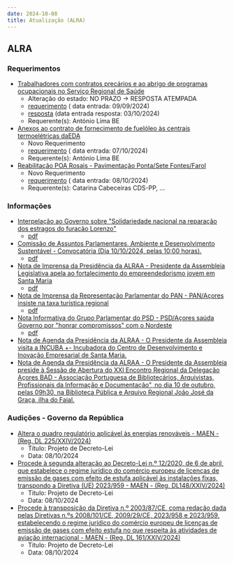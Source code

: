 ```yaml
---
date: 2024-10-08
title: Atualização (ALRA)
---
```

## ALRA

### Requerimentos

* [Trabalhadores com contratos precários e ao abrigo de programas ocupacionais no Serviço Regional de Saúde](http://base.alra.pt:82/4DACTION/w_pesquisa_registo/4/8500)
  * Alteração do estado: NO PRAZO → RESPOSTA ATEMPADA
  * [requerimento](http://base.alra.pt:82/Doc_Req/XIIIreque145.pdf) ( data entrada: 09/09/2024)
  * [resposta](http://base.alra.pt:82/Doc_Req/XIIIrequeresp145.pdf) (data entrada resposta: 03/10/2024)
  * Requerente(s): António Lima BE
* [Anexos ao contrato de fornecimento de fuelóleo às centrais termoelétricas daEDA](http://base.alra.pt:82/4DACTION/w_pesquisa_registo/4/8541)
  * Novo Requerimento
  * [requerimento](http://base.alra.pt:82/Doc_Req/XIIIreque172.pdf) ( data entrada: 07/10/2024)
  * Requerente(s): António Lima BE
* [Reabilitação POA Rosais - Pavimentação Ponta/Sete Fontes/Farol](http://base.alra.pt:82/4DACTION/w_pesquisa_registo/4/8543)
  * Novo Requerimento
  * [requerimento](http://base.alra.pt:82/Doc_Req/XIIIreque173.pdf) ( data entrada: 08/10/2024)
  * Requerente(s): Catarina Cabeceiras CDS-PP, ...

### Informações

* [Interpelação ao Governo sobre "Solidariedade nacional na reparação dos estragos do furacão Lorenzo"](http://base.alra.pt:82/4DACTION/w_pesquisa_registo/8/20362)
  * [pdf](http://base.alra.pt:82/Doc_Noticias/NI20362.pdf)
* [Comissão de Assuntos Parlamentares, Ambiente e Desenvolvimento Sustentável - Convocatória (Dia 10/10/2024, pelas 10:00 horas).](http://base.alra.pt:82/4DACTION/w_pesquisa_registo/8/20364)
  * [pdf](http://base.alra.pt:82/Doc_Noticias/NI20364.pdf)
* [Nota de Imprensa da Presidência da ALRAA - Presidente da Assembleia Legislativa apela ao fortalecimento do empreendedorismo jovem em Santa Maria](http://base.alra.pt:82/4DACTION/w_pesquisa_registo/8/20365)
  * [pdf](http://base.alra.pt:82/Doc_Noticias/NI20365.pdf)
* [Nota de Imprensa da Representação Parlamentar do PAN - PAN/Açores insiste na taxa turística regional](http://base.alra.pt:82/4DACTION/w_pesquisa_registo/8/20367)
  * [pdf](http://base.alra.pt:82/Doc_Noticias/NI20367.pdf)
* [Nota Informativa do Grupo Parlamentar do PSD - PSD/Açores saúda Governo por "honrar compromissos" com o Nordeste](http://base.alra.pt:82/4DACTION/w_pesquisa_registo/8/20368)
  * [pdf](http://base.alra.pt:82/Doc_Noticias/NI20368.pdf)
* [Nota de Agenda da Presidência da ALRAA -  O Presidente da Assembleia visita a INCUBA +- Incubadora do Centro de Desenvolvimento e Inovação Empresarial de Santa Maria.](http://base.alra.pt:82/4DACTION/w_pesquisa_registo/8/20369)
* [Nota de Agenda da Presidência da ALRAA -  O Presidente da Assembleia preside à Sessão de Abertura do XXI Encontro Regional da Delegação Açores BAD - Associação Portuguesa de Bibliotecários, Arquivistas, Profissionais da Informação e Documentação", no dia 10 de outubro, pelas 09h30, na Biblioteca Pública e Arquivo Regional João José da Graça, ilha do Faial.](http://base.alra.pt:82/4DACTION/w_pesquisa_registo/8/20370)

### Audições - Governo da República

* [Altera o quadro regulatório aplicável às energias renováveis - MAEN - (Reg. DL 225/XXIV/2024)](http://base.alra.pt:82/4DACTION/w_pesquisa_registo/2/3280)
  * Titulo: Projeto de Decreto-Lei
  * Data: 08/10/2024
* [Procede à segunda alteração ao Decreto-Lei n.º 12/2020, de 6 de abril, que estabelece o regime jurídico do comércio europeu de licenças de emissão de gases com efeito de estufa aplicável às instalações fixas, transpondo a Diretiva (UE) 2023/959 - MAEN - (Reg. DL148/XXIV/2024)](http://base.alra.pt:82/4DACTION/w_pesquisa_registo/2/3278)
  * Titulo: Projeto de Decreto-Lei
  * Data: 08/10/2024
* [Procede à transposição da Diretiva n.º 2003/87/CE, coma redação dada pelas Diretivas n.ºs 2008/101/CE, 2009/29/CE, 2023/958 e 2023/959, estabelecendo o regime jurídico do comércio europeu de licenças de emissão de gases com efeito estufa no que respeita às atividades de aviação internacional - MAEN - (Reg. DL 161/XXIV/2024)](http://base.alra.pt:82/4DACTION/w_pesquisa_registo/2/3279)
  * Titulo: Projeto de Decreto-Lei
  * Data: 08/10/2024
